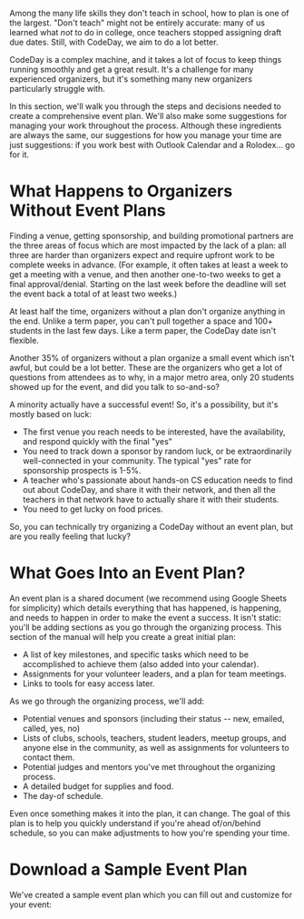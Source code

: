 Among the many life skills they don't teach in school, how to plan is one of the largest. "Don't teach" might not be entirely accurate: many of us learned what _not_ to do in college, once teachers stopped assigning draft due dates. Still, with CodeDay, we aim to do a lot better.

CodeDay is a complex machine, and it takes a lot of focus to keep things running smoothly and get a great result. It's a challenge for many experienced organizers, but it's something many new organizers particularly struggle with.

In this section, we'll walk you through the steps and decisions needed to create a comprehensive event plan. We'll also make some suggestions for managing your work throughout the process. Although these ingredients are always the same, our suggestions for how you manage your time are just suggestions: if you work best with Outlook Calendar and a Rolodex... go for it.

# What Happens to Organizers Without Event Plans

Finding a venue, getting sponsorship, and building promotional partners are the three areas of focus which are most impacted by the lack of a plan: all three are harder than organizers expect and require upfront work to be complete weeks in advance. \(For example, it often takes at least a week to get a meeting with a venue, and then another one-to-two weeks to get a final approval\/denial. Starting on the last week before the deadline will set the event back a total of at least two weeks.\)

At least half the time, organizers without a plan don't organize anything in the end. Unlike a term paper, you can't pull together a space and 100+ students in the last few days. Like a term paper, the CodeDay date isn't flexible.

Another 35% of organizers without a plan organize a small event which isn't awful, but could be a lot better. These are the organizers who get a lot of questions from attendees as to why, in a major metro area, only 20 students showed up for the event, and did you talk to so-and-so?

A minority actually have a successful event! So, it's a possibility, but it's mostly based on luck:

* The first venue you reach needs to be interested, have the availability, and respond quickly with the final "yes"
* You need to track down a sponsor by random luck, or be extraordinarily well-connected in your community. The typical "yes" rate for sponsorship prospects is 1-5%.
* A teacher who's passionate about hands-on CS education needs to find out about CodeDay, and share it with their network, and then all the teachers in that network have to actually share it with their students.
* You need to get lucky on food prices.

So, you can technically try organizing a CodeDay without an event plan, but are you really feeling that lucky?
# What Goes Into an Event Plan?

An event plan is a shared document \(we recommend using Google Sheets for simplicity\) which details everything that has happened, is happening, and needs to happen in order to make the event a success. It isn't static: you'll be adding sections as you go through the organizing process. This section of the manual will help you create a great initial plan:

* A list of key milestones, and specific tasks which need to be accomplished to achieve them \(also added into your calendar\).
* Assignments for your volunteer leaders, and a plan for team meetings.
* Links to tools for easy access later.

As we go through the organizing process, we'll add:

* Potential venues and sponsors \(including their status -- new, emailed, called, yes, no\)
* Lists of clubs, schools, teachers, student leaders, meetup groups, and anyone else in the community, as well as assignments for volunteers to contact them.
* Potential judges and mentors you've met throughout the organizing process.
* A detailed budget for supplies and food.
* The day-of schedule.

Even once something makes it into the plan, it can change. The goal of this plan is to help you quickly understand if you're ahead of\/on\/behind schedule, so you can make adjustments to how you're spending your time.

# Download a Sample Event Plan

We've created a sample event plan which you can fill out and customize for your event:


